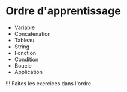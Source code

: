 # Ordre d'apprentissage

- Variable
- Concatenation
- Tableau
- String
- Fonction
- Condition
- Boucle
- Application

!!! Faites les exercices dans l'ordre
